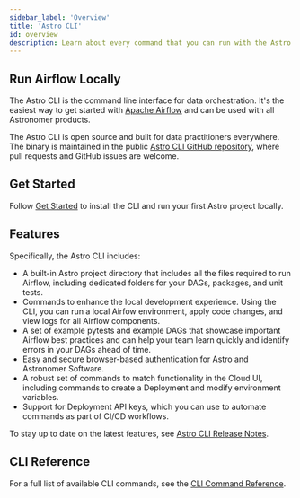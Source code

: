 ```yaml
---
sidebar_label: 'Overview'
title: 'Astro CLI'
id: overview
description: Learn about every command that you can run with the Astro CLI.
---
```


## Run Airflow Locally

The Astro CLI is the command line interface for data orchestration. It's the easiest way to get started with [Apache Airflow](https://airflow.apache.org/) and can be used with all Astronomer products.

The Astro CLI is open source and built for data practitioners everywhere. The binary is maintained in the public [Astro CLI GitHub repository](https://github.com/astronomer/astro-cli), where pull requests and GitHub issues are welcome.

## Get Started

Follow [Get Started](get-started.md) to install the CLI and run your first Astro project locally.

## Features

Specifically, the Astro CLI includes:

- A built-in Astro project directory that includes all the files required to run Airflow, including dedicated folders for your DAGs, packages, and unit tests.
- Commands to enhance the local development experience. Using the CLI, you can run a local Airfow environment, apply code changes, and view logs for all Airflow components.
- A set of example pytests and example DAGs that showcase important Airflow best practices and can help your team learn quickly and identify errors in your DAGs ahead of time.
- Easy and secure browser-based authentication for Astro and Astronomer Software.
- A robust set of commands to match functionality in the Cloud UI, including commands to create a Deployment and modify environment variables.
- Support for Deployment API keys, which you can use to automate commands as part of CI/CD workflows.

To stay up to date on the latest features, see [Astro CLI Release Notes](cli/release-notes.md).

## CLI Reference

For a full list of available CLI commands, see the [CLI Command Reference](cli/reference.md).

